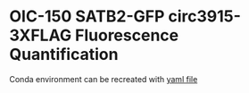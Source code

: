# OIC-150 SATB2-GFP circ3915-3XFLAG Fluorescence Quantification

 Conda environment can be recreated with [yaml file](/CellPoseCLE.yaml)
